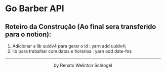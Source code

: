 # Go Barber API


## Roteiro da Construção (Ao final sera transferido para o notion):

  1. Adicionar a lib uuidv4 para gerar o id : yarn add uuidv4;
  2. lib para trabalhar com datas e horarios : yarn add date-fns



<hr>
<p align="center"> by Renato Welinton Schlogel </p>
